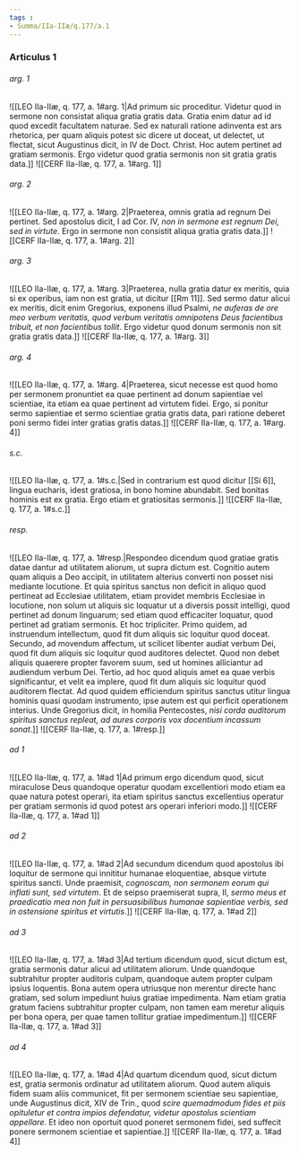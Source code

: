 ```yaml
---
tags : 
- Summa/IIa-IIæ/q.177/a.1
---
```


### Articulus 1

###### arg. 1
![[LEO IIa-IIæ, q. 177, a. 1#arg. 1|Ad primum sic proceditur. Videtur quod in sermone non consistat aliqua gratia gratis data. Gratia enim datur ad id quod excedit facultatem naturae. Sed ex naturali ratione adinventa est ars rhetorica, per quam aliquis potest sic dicere ut doceat, ut delectet, ut flectat, sicut Augustinus dicit, in IV de Doct. Christ. Hoc autem pertinet ad gratiam sermonis. Ergo videtur quod gratia sermonis non sit gratia gratis data.]]
![[CERF IIa-IIæ, q. 177, a. 1#arg. 1]]

###### arg. 2
![[LEO IIa-IIæ, q. 177, a. 1#arg. 2|Praeterea, omnis gratia ad regnum Dei pertinet. Sed apostolus dicit, I ad Cor. IV, *non in sermone est regnum Dei, sed in virtute*. Ergo in sermone non consistit aliqua gratia gratis data.]]
![[CERF IIa-IIæ, q. 177, a. 1#arg. 2]]

###### arg. 3
![[LEO IIa-IIæ, q. 177, a. 1#arg. 3|Praeterea, nulla gratia datur ex meritis, quia si ex operibus, iam non est gratia, ut dicitur [[Rm 11]]. Sed sermo datur alicui ex meritis, dicit enim Gregorius, exponens illud Psalmi, *ne auferas de ore meo verbum veritatis, quod verbum veritatis omnipotens Deus facientibus tribuit, et non facientibus tollit*. Ergo videtur quod donum sermonis non sit gratia gratis data.]]
![[CERF IIa-IIæ, q. 177, a. 1#arg. 3]]

###### arg. 4
![[LEO IIa-IIæ, q. 177, a. 1#arg. 4|Praeterea, sicut necesse est quod homo per sermonem pronuntiet ea quae pertinent ad donum sapientiae vel scientiae, ita etiam ea quae pertinent ad virtutem fidei. Ergo, si ponitur sermo sapientiae et sermo scientiae gratia gratis data, pari ratione deberet poni sermo fidei inter gratias gratis datas.]]
![[CERF IIa-IIæ, q. 177, a. 1#arg. 4]]

###### s.c.
![[LEO IIa-IIæ, q. 177, a. 1#s.c.|Sed in contrarium est quod dicitur [[Si 6]], lingua eucharis, idest gratiosa, in bono homine abundabit. Sed bonitas hominis est ex gratia. Ergo etiam et gratiositas sermonis.]]
![[CERF IIa-IIæ, q. 177, a. 1#s.c.]]

###### resp.
![[LEO IIa-IIæ, q. 177, a. 1#resp.|Respondeo dicendum quod gratiae gratis datae dantur ad utilitatem aliorum, ut supra dictum est. Cognitio autem quam aliquis a Deo accipit, in utilitatem alterius converti non posset nisi mediante locutione. Et quia spiritus sanctus non deficit in aliquo quod pertineat ad Ecclesiae utilitatem, etiam providet membris Ecclesiae in locutione, non solum ut aliquis sic loquatur ut a diversis possit intelligi, quod pertinet ad donum linguarum; sed etiam quod efficaciter loquatur, quod pertinet ad gratiam sermonis. Et hoc tripliciter. Primo quidem, ad instruendum intellectum, quod fit dum aliquis sic loquitur quod doceat. Secundo, ad movendum affectum, ut scilicet libenter audiat verbum Dei, quod fit dum aliquis sic loquitur quod auditores delectet. Quod non debet aliquis quaerere propter favorem suum, sed ut homines alliciantur ad audiendum verbum Dei. Tertio, ad hoc quod aliquis amet ea quae verbis significantur, et velit ea implere, quod fit dum aliquis sic loquitur quod auditorem flectat. Ad quod quidem efficiendum spiritus sanctus utitur lingua hominis quasi quodam instrumento, ipse autem est qui perficit operationem interius. Unde Gregorius dicit, in homilia Pentecostes, *nisi corda auditorum spiritus sanctus repleat, ad aures corporis vox docentium incassum sonat*.]]
![[CERF IIa-IIæ, q. 177, a. 1#resp.]]

###### ad 1
![[LEO IIa-IIæ, q. 177, a. 1#ad 1|Ad primum ergo dicendum quod, sicut miraculose Deus quandoque operatur quodam excellentiori modo etiam ea quae natura potest operari, ita etiam spiritus sanctus excellentius operatur per gratiam sermonis id quod potest ars operari inferiori modo.]]
![[CERF IIa-IIæ, q. 177, a. 1#ad 1]]

###### ad 2
![[LEO IIa-IIæ, q. 177, a. 1#ad 2|Ad secundum dicendum quod apostolus ibi loquitur de sermone qui innititur humanae eloquentiae, absque virtute spiritus sancti. Unde praemisit, *cognoscam, non sermonem eorum qui inflati sunt, sed virtutem*. Et de seipso praemiserat supra, II, *sermo meus et praedicatio mea non fuit in persuasibilibus humanae sapientiae verbis, sed in ostensione spiritus et virtutis*.]]
![[CERF IIa-IIæ, q. 177, a. 1#ad 2]]

###### ad 3
![[LEO IIa-IIæ, q. 177, a. 1#ad 3|Ad tertium dicendum quod, sicut dictum est, gratia sermonis datur alicui ad utilitatem aliorum. Unde quandoque subtrahitur propter auditoris culpam, quandoque autem propter culpam ipsius loquentis. Bona autem opera utriusque non merentur directe hanc gratiam, sed solum impediunt huius gratiae impedimenta. Nam etiam gratia gratum faciens subtrahitur propter culpam, non tamen eam meretur aliquis per bona opera, per quae tamen tollitur gratiae impedimentum.]]
![[CERF IIa-IIæ, q. 177, a. 1#ad 3]]

###### ad 4
![[LEO IIa-IIæ, q. 177, a. 1#ad 4|Ad quartum dicendum quod, sicut dictum est, gratia sermonis ordinatur ad utilitatem aliorum. Quod autem aliquis fidem suam aliis communicet, fit per sermonem scientiae seu sapientiae, unde Augustinus dicit, XIV de Trin., quod *scire quemadmodum fides et piis opituletur et contra impios defendatur, videtur apostolus scientiam appellare*. Et ideo non oportuit quod poneret sermonem fidei, sed suffecit ponere sermonem scientiae et sapientiae.]]
![[CERF IIa-IIæ, q. 177, a. 1#ad 4]]

